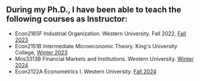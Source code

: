 ## During my Ph.D., I have been able to teach the following courses as Instructor:

- Econ2165F Industrial Organization. Western University. Fall 2022, [Fall 2023](/syllabus/EC2165F_2023_FJMH.pdf)
- Econ2151B Intermediate Microeconomic Theory. King's University College, [Winter 2023](/syllabus/EC2151B_Syllabus.pdf)
- Mos3313B Financial Markets and Institutions. Western University. [Winter 2024](/syllabus/MOS3313B_S003.pdf)
- Econ2122A Econometrics I. Western University. [Fall 2024](/syllabus/Econ2122A_002_Martinez_Fall_24.pdf)
